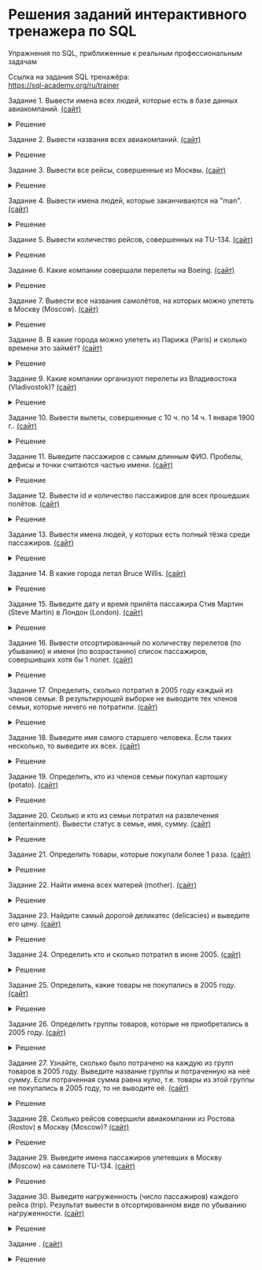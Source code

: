 # Решения заданий интерактивного тренажера по SQL
Упражнения по SQL, приближенные к реальным профессиональным задачам

Ссылка на задания SQL тренажёра:  
https://sql-academy.org/ru/trainer

Задание 1. Вывести имена всех людей, которые есть в базе данных авиакомпаний. [(сайт)](https://sql-academy.org/ru/trainer/tasks/1)

<details><summary>Решение</summary>

```sql
SELECT name
FROM Passenger;
```

</details>

Задание 2. Вывести названия всеx авиакомпаний. [(сайт)](https://sql-academy.org/ru/trainer/tasks/2)

<details><summary>Решение</summary>

```sql
SELECT name  
FROM Company;
```

</details>

Задание 3. Вывести все рейсы, совершенные из Москвы. [(сайт)](https://sql-academy.org/ru/trainer/tasks/3)

<details><summary>Решение</summary>

```sql
SELECT *
FROM Trip
WHERE town_from = 'Moscow';
```

</details>

Задание 4. Вывести имена людей, которые заканчиваются на "man". [(сайт)](https://sql-academy.org/ru/trainer/tasks/4)

<details><summary>Решение</summary>

```sql
SELECT name
FROM Passenger
WHERE name LIKE '%man';
```

</details>

Задание 5. Вывести количество рейсов, совершенных на TU-134. [(сайт)](https://sql-academy.org/ru/trainer/tasks/5)

<details><summary>Решение</summary>

```sql
SELECT COUNT(plane) AS count
FROM Trip
WHERE plane = 'TU-134';
```

</details>

Задание 6. Какие компании совершали перелеты на Boeing. [(сайт)](https://sql-academy.org/ru/trainer/tasks/6)

<details><summary>Решение</summary>

```sql
SELECT DISTINCT name
FROM Company
INNER JOIN Trip
  ON Company.id = Trip.company
WHERE plane = 'Boeing';
```

</details>

Задание 7. Вывести все названия самолётов, на которых можно улететь в Москву (Moscow). [(сайт)](https://sql-academy.org/ru/trainer/tasks/7)

<details><summary>Решение</summary>

```sql
SELECT DISTINCT plane
FROM Trip
WHERE town_from = 'Moscow';
```

</details>

Задание 8. В какие города можно улететь из Парижа (Paris) и сколько времени это займёт? [(сайт)](https://sql-academy.org/ru/trainer/tasks/8)

<details><summary>Решение</summary>

```sql
SELECT town_to, TIME(time_in-time_out) AS flight_time
FROM Trip
WHERE town_from = 'Paris';
```

</details>

Задание 9. Какие компании организуют перелеты из Владивостока (Vladivostok)? [(сайт)](https://sql-academy.org/ru/trainer/tasks/9)

<details><summary>Решение</summary>

```sql
SELECT name
FROM Company
INNER JOIN Trip
  ON Company.id = Trip.company
WHERE town_from = 'Vladivostok';
```

</details>

Задание 10. Вывести вылеты, совершенные с 10 ч. по 14 ч. 1 января 1900 г.. [(сайт)](https://sql-academy.org/ru/trainer/tasks/10)

<details><summary>Решение</summary>

```sql
SELECT *
FROM Trip
WHERE time_out BETWEEN '1900-01-01T10:00:00.000Z' AND '1900-01-01T14:00:00.000Z';
```

</details>

Задание 11. Выведите пассажиров с самым длинным ФИО. Пробелы, дефисы и точки считаются частью имени. [(сайт)](https://sql-academy.org/ru/trainer/tasks/11)

<details><summary>Решение</summary>

```sql
SELECT name
FROM Passenger
WHERE LENGTH(name) = (SELECT MAX(LENGTH(name)) FROM Passenger);
```

</details>

Задание 12. Вывести id и количество пассажиров для всех прошедших полётов. [(сайт)](https://sql-academy.org/ru/trainer/tasks/12)

<details><summary>Решение</summary>

```sql
SELECT trip, COUNT(passenger) AS count
FROM Pass_in_trip
GROUP BY trip;
```

</details>

Задание 13. Вывести имена людей, у которых есть полный тёзка среди пассажиров. [(сайт)](https://sql-academy.org/ru/trainer/tasks/13)

<details><summary>Решение</summary>

```sql
SELECT DISTINCT name.name
FROM Passenger AS name, Passenger AS same
WHERE name.id != same.id AND name.name=same.name;
```

</details>

Задание 14. В какие города летал Bruce Willis. [(сайт)](https://sql-academy.org/ru/trainer/tasks/14)

<details><summary>Решение</summary>

```sql
SELECT DISTINCT town_to
FROM Trip
INNER JOIN Pass_in_trip
  ON Trip.id = Pass_in_trip.trip
INNER JOIN Passenger
  ON Pass_in_trip.passenger = Passenger.id
WHERE name = 'Bruce Willis';
```

</details>

Задание 15. Выведите дату и время прилёта пассажира Стив Мартин (Steve Martin) в Лондон (London). [(сайт)](https://sql-academy.org/ru/trainer/tasks/15)

<details><summary>Решение</summary>

```sql
SELECT Trip.time_in
FROM Passenger
INNER JOIN Pass_in_trip
  ON Passenger.id = Pass_in_trip.passenger
INNER JOIN TRIP
  ON Pass_in_trip.trip = Trip.id
WHERE (name = 'Steve Martin') AND (town_to = 'London');
```

</details>

Задание 16. Вывести отсортированный по количеству перелетов (по убыванию) и имени (по возрастанию) список пассажиров, совершивших хотя бы 1 полет. [(сайт)](https://sql-academy.org/ru/trainer/tasks/16)

<details><summary>Решение</summary>

```sql
SELECT name, COUNT(trip) AS count
FROM Pass_in_trip
INNER JOIN Passenger
  ON Pass_in_trip.passenger = Passenger.id
GROUP BY name
HAVING count > 0
ORDER BY count DESC, name ASC;
```

</details>

Задание 17. Определить, сколько потратил в 2005 году каждый из членов семьи. В результирующей выборке не выводите тех членов семьи, которые ничего не потратили. [(сайт)](https://sql-academy.org/ru/trainer/tasks/17)

<details><summary>Решение</summary>

```sql
SELECT member_name, status, SUM(unit_price * amount) AS costs
FROM FamilyMembers
INNER JOIN Payments
  ON FamilyMembers.member_id = Payments.family_member
WHERE date LIKE '2005%'
GROUP BY member_name, status;
```

</details>

Задание 18. Выведите имя самого старшего человека. Если таких несколько, то выведите их всех. [(сайт)](https://sql-academy.org/ru/trainer/tasks/18)

<details><summary>Решение</summary>

```sql
SELECT member_name
FROM FamilyMembers
WHERE birthday = (SELECT MIN(birthday) FROM FamilyMembers);
```

</details>

Задание 19. Определить, кто из членов семьи покупал картошку (potato). [(сайт)](https://sql-academy.org/ru/trainer/tasks/19)

<details><summary>Решение</summary>

```sql
SELECT DISTINCT status
FROM FamilyMembers
INNER JOIN Payments
  ON FamilyMembers.member_id = Payments.family_member
INNER JOIN Goods
  ON Payments.good = Goods.good_id
WHERE good_name = 'potato';
```

</details>

Задание 20. Сколько и кто из семьи потратил на развлечения (entertainment). Вывести статус в семье, имя, сумму. [(сайт)](https://sql-academy.org/ru/trainer/tasks/20)

<details><summary>Решение</summary>

```sql
SELECT status, member_name, SUM(unit_price * amount) AS costs
FROM FamilyMembers
INNER JOIN Payments
  ON FamilyMembers.member_id = Payments.family_member
INNER JOIN Goods
  ON Payments.good = Goods.good_id
INNER JOIN GoodTypes
  ON Goods.type = GoodTypes.good_type_id
WHERE good_type_name = 'entertainment'
GROUP BY status, member_name;
```

</details>

Задание 21. Определить товары, которые покупали более 1 раза. [(сайт)](https://sql-academy.org/ru/trainer/tasks/21)

<details><summary>Решение</summary>

```sql
SELECT good_name
FROM Goods
INNER JOIN Payments
  ON Goods.good_id = Payments.good
GROUP BY good
HAVING COUNT(amount) > 1;
```

</details>

Задание 22. Найти имена всех матерей (mother). [(сайт)](https://sql-academy.org/ru/trainer/tasks/22)

<details><summary>Решение</summary>

```sql
SELECT DISTINCT member_name
FROM FamilyMembers
WHERE status = 'mother';
```

</details>

Задание 23. Найдите самый дорогой деликатес (delicacies) и выведите его цену. [(сайт)](https://sql-academy.org/ru/trainer/tasks/23)

<details><summary>Решение</summary>

```sql
SELECT good_name, unit_price
FROM GoodTypes
INNER JOIN Goods
  ON GoodTypes.good_type_id = Goods.type
INNER JOIN Payments
  ON Goods.good_id = Payments.good
WHERE good_type_name = 'delicacies'
LIMIT 1;
```

</details>

Задание 24. Определить кто и сколько потратил в июне 2005. [(сайт)](https://sql-academy.org/ru/trainer/tasks/24)

<details><summary>Решение</summary>

```sql
SELECT member_name, SUM(unit_price * amount) AS costs
FROM FamilyMembers
INNER JOIN Payments
  ON FamilyMembers.member_id = Payments.family_member
WHERE date LIKE '2005-06-%'
GROUP BY member_name;
```

</details>

Задание 25. Определить, какие товары не покупались в 2005 году. [(сайт)](https://sql-academy.org/ru/trainer/tasks/25)

<details><summary>Решение</summary>

```sql
SELECT good_name
FROM Goods
WHERE good_id NOT IN (
  SELECT good
  FROM Payments
  WHERE YEAR(date) = 2005
);
```

</details>

Задание 26. Определить группы товаров, которые не приобретались в 2005 году. [(сайт)](https://sql-academy.org/ru/trainer/tasks/26)

<details><summary>Решение</summary>

```sql
SELECT good_type_name
FROM GoodTypes
WHERE good_type_id NOT IN (
    SELECT type 
    FROM Goods
    LEFT JOIN Payments
      ON Goods.good_id = Payments.good
    WHERE YEAR(date) = 2005
);
```

</details>

Задание 27. Узнайте, сколько было потрачено на каждую из групп товаров в 2005 году. Выведите название группы и потраченную на неё сумму. Если потраченная сумма равна нулю, т.е. товары из этой группы не покупались в 2005 году, то не выводите её. [(сайт)](https://sql-academy.org/ru/trainer/tasks/27)

<details><summary>Решение</summary>

```sql
SELECT good_type_name, SUM(amount * unit_price) AS costs
FROM Payments
RIGHT JOIN Goods
  ON Payments.good = Goods.good_id
RIGHT JOIN GoodTypes
  ON Goods.type = GoodTypes.good_type_id
WHERE YEAR(date) = 2005
GROUP BY good_type_name
ORDER BY costs;
```

</details>

Задание 28. Сколько рейсов совершили авиакомпании из Ростова (Rostov) в Москву (Moscow)? [(сайт)](https://sql-academy.org/ru/trainer/tasks/28)

<details><summary>Решение</summary>

```sql
SELECT COUNT(id) AS count
FROM Trip
WHERE (town_from = 'Rostov') AND (town_to = 'Moscow');
```

</details>

Задание 29. Выведите имена пассажиров улетевших в Москву (Moscow) на самолете TU-134. [(сайт)](https://sql-academy.org/ru/trainer/tasks/29)

<details><summary>Решение</summary>

```sql
SELECT DISTINCT name
FROM Passenger
INNER JOIN Pass_in_trip
  ON Passenger.id = Pass_in_trip.passenger
INNER JOIN Trip
  ON Pass_in_trip.trip=Trip.id
WHERE town_to = 'Moscow' AND plane = 'TU-134';
```

</details>

Задание 30. Выведите нагруженность (число пассажиров) каждого рейса (trip). Результат вывести в отсортированном виде по убыванию нагруженности. [(сайт)](https://sql-academy.org/ru/trainer/tasks/30)

<details><summary>Решение</summary>

```sql
SELECT trip, COUNT(passenger) as count
FROM Pass_in_trip
GROUP BY trip
ORDER BY COUNT(passenger) DESC ;
```

</details>

Задание .  [(сайт)]()
<details><summary>Решение</summary>

```sql
;
```

</details>
